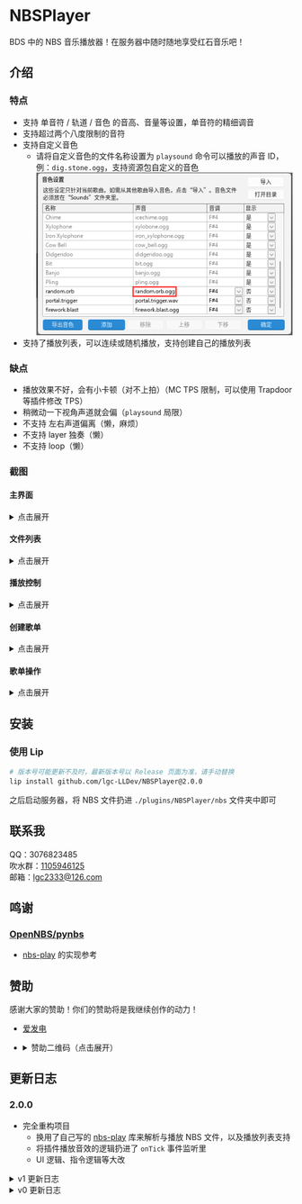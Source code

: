 <!-- markdownlint-disable MD033 -->

# NBSPlayer

BDS 中的 NBS 音乐播放器！在服务器中随时随地享受红石音乐吧！

## 介绍

### 特点

- 支持 单音符 / 轨道 / 音色 的音高、音量等设置，单音符的精细调音
- 支持超过两个八度限制的音符
- 支持自定义音色
  - 请将自定义音色的文件名称设置为 `playsound` 命令可以播放的声音 ID，例：`dig.stone.ogg`，支持资源包自定义的音色  
    ![例子](https://raw.githubusercontent.com/lgc-LLSEDev/readme/main/NbsPlayer/QQ%E5%9B%BE%E7%89%8720221030150141.png)
- 支持了播放列表，可以连续或随机播放，支持创建自己的播放列表

### 缺点

- 播放效果不好，会有小卡顿（对不上拍）（MC TPS 限制，可以使用 Trapdoor 等插件修改 TPS）
- 稍微动一下视角声道就会偏（`playsound` 局限）
- 不支持 左右声道偏离（懒，麻烦）
- 不支持 layer 独奏（懒）
- 不支持 loop（懒）

### 截图

#### 主界面

<details>
<summary>点击展开</summary>

![1](https://raw.githubusercontent.com/lgc-LLSEDev/readme/main/NbsPlayer/1.png)

</details>

#### 文件列表

<details>
<summary>点击展开</summary>

![2-1](https://raw.githubusercontent.com/lgc-LLSEDev/readme/main/NbsPlayer/2-1.png)  
![2-2](https://raw.githubusercontent.com/lgc-LLSEDev/readme/main/NbsPlayer/2-2.png)

</details>

#### 播放控制

<details>
<summary>点击展开</summary>

![3](https://raw.githubusercontent.com/lgc-LLSEDev/readme/main/NbsPlayer/3.png)

</details>

#### 创建歌单

<details>
<summary>点击展开</summary>

![4](https://raw.githubusercontent.com/lgc-LLSEDev/readme/main/NbsPlayer/4.png)

</details>

#### 歌单操作

<details>
<summary>点击展开</summary>

![5](https://raw.githubusercontent.com/lgc-LLSEDev/readme/main/NbsPlayer/5.png)

</details>

## 安装

### 使用 Lip

```bash
# 版本号可能更新不及时，最新版本号以 Release 页面为准，请手动替换
lip install github.com/lgc-LLDev/NBSPlayer@2.0.0
```

之后启动服务器，将 NBS 文件扔进 `./plugins/NBSPlayer/nbs` 文件夹中即可

## 联系我

QQ：3076823485  
吹水群：[1105946125](https://jq.qq.com/?_wv=1027&k=Z3n1MpEp)  
邮箱：<lgc2333@126.com>

## 鸣谢

### [OpenNBS/pynbs](https://github.com/OpenNBS/pynbs)

- [nbs-play](https://github.com/lgc2333/nbs-play) 的实现参考

## 赞助

感谢大家的赞助！你们的赞助将是我继续创作的动力！

- [爱发电](https://afdian.net/@lgc2333)
- <details>
    <summary>赞助二维码（点击展开）</summary>

  ![讨饭](https://raw.githubusercontent.com/lgc2333/ShigureBotMenu/master/src/imgs/sponsor.png)

  </details>

## 更新日志

### 2.0.0

- 完全重构项目
  - 换用了自己写的 [nbs-play](https://github.com/lgc2333/nbs-play) 库来解析与播放 NBS 文件，以及播放列表支持
  - 将插件播放音效的逻辑扔进了 `onTick` 事件监听里
  - UI 逻辑、指令逻辑等大改

<details>
<summary>v1 更新日志</summary>

### 1.0.1

- 播放性能优化（可能）
- 修复无法播放最后一个音符的 bug
- 更改自定义音色的使用方式

### 1.0.0

- 迁移到 nodejs 插件
- 更换 nbs 文件解析方式，弃用 `NbsConvertor`
- 歌曲进度显示方式更换为 boss 条
- 修复由于我对单音符 `pitch` 的错误理解导致的音符音高错误
- 修复玄学的命令方块内目标选择器问题（可能是我命令注册的问题）
- `nbsplay` 指令的有关小 bug
- 其他问题修复/特性调整（不要问，问就是我忘了）

</details>

<details>
<summary>v0 更新日志</summary>

### 0.2.0

- 换用向客户端发送数据包的方式播放音效
- NbsConvertor 的运行超时限制为 10s
- 加入歌曲列表为 0 时的提示，与页数小于 2 无法跳页的提示
- `nbsplayer` 命令加入可选参数 `filename`，可以直接指定播放的文件名
- 加入命令 `nbsplay` `nbsisplaying`

### 0.1.1

- 修复 nbs 文件名不能为特殊符号或中文的问题
- 修复无法播放最后一 tick 的音符的 bug
- 加入音符数量显示

</details>
